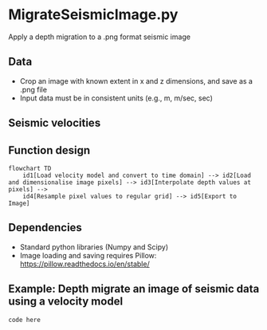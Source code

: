 # MigrateSeismicImage.py
Apply a depth migration to a .png format seismic image

## Data
- Crop an image with known extent in x and z dimensions, and save as a .png file
- Input data must be in consistent units (e.g., m, m/sec, sec)

## Seismic velocities



## Function design
```mermaid
flowchart TD
    id1[Load velocity model and convert to time domain] --> id2[Load and dimensionalise image pixels] --> id3[Interpolate depth values at pixels] -->
    id4[Resample pixel values to regular grid] --> id5[Export to Image]
```
## Dependencies
- Standard python libraries (Numpy and Scipy)
- Image loading and saving requires Pillow: https://pillow.readthedocs.io/en/stable/

## Example: Depth migrate an image of seismic data using a velocity model
```
code here
```
